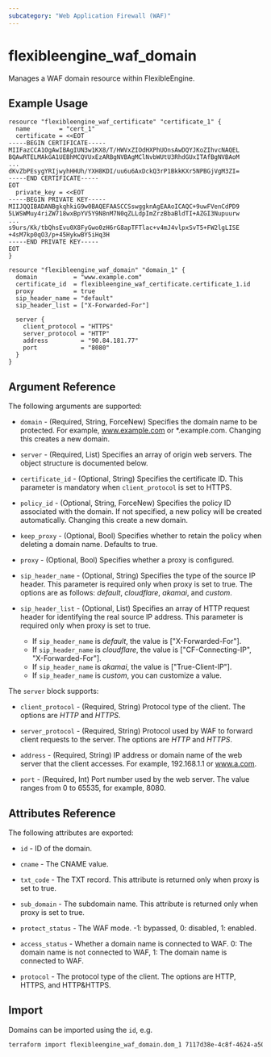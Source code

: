 ```yaml
---
subcategory: "Web Application Firewall (WAF)"
---
```


# flexibleengine_waf_domain

Manages a WAF domain resource within FlexibleEngine.

## Example Usage

```hcl
resource "flexibleengine_waf_certificate" "certificate_1" {
  name        = "cert_1"
  certificate = <<EOT
-----BEGIN CERTIFICATE-----
MIIFazCCA1OgAwIBAgIUN3w1KX8/T/HWVxZIOdHXPhUOnsAwDQYJKoZIhvcNAQEL
BQAwRTELMAkGA1UEBhMCQVUxEzARBgNVBAgMClNvbWUtU3RhdGUxITAfBgNVBAoM
...
dKvZbPEsygYRIjwyhHHUh/YXH8KDI/uu6u6AxDckQ3rP1BkkKXr5NPBGjVgM3ZI=
-----END CERTIFICATE-----
EOT
  private_key = <<EOT
-----BEGIN PRIVATE KEY-----
MIIJQQIBADANBgkqhkiG9w0BAQEFAASCCSswggknAgEAAoICAQC+9uwFVenCdPD9
5LWSWMuy4riZW718wxBpYV5Y9N8nM7N0qZLLdpImZrzBbaBldTI+AZGI3Nupuurw
...
s9urs/Kk/tbQhsEvu0X8FyGwo0zH6rG8apTFTlac+v4mJ4vlpxSvT5+FW2lgLISE
+4sM7kp0qO3/p+45HykwBY5iHq3H
-----END PRIVATE KEY-----
EOT
}

resource "flexibleengine_waf_domain" "domain_1" {
  domain          = "www.example.com"
  certificate_id  = flexibleengine_waf_certificate.certificate_1.id
  proxy           = true
  sip_header_name = "default"
  sip_header_list = ["X-Forwarded-For"]

  server {
    client_protocol = "HTTPS"
    server_protocol = "HTTP"
    address         = "90.84.181.77"
    port            = "8080"
  }
}
```

## Argument Reference

The following arguments are supported:

* `domain` - (Required, String, ForceNew) Specifies the domain name to be protected. For example, www.example.com or *.example.com.
  Changing this creates a new domain.

* `server` - (Required, List) Specifies an array of origin web servers. The object structure is documented below.

* `certificate_id` - (Optional, String) Specifies the certificate ID. This parameter is mandatory when `client_protocol` is set to HTTPS.

* `policy_id` - (Optional, String, ForceNew) Specifies the policy ID associated with the domain.
  If not specified, a new policy will be created automatically. Changing this create a new domain.

* `keep_proxy` - (Optional, Bool) Specifies whether to retain the policy when deleting a domain name. Defaults to true.

* `proxy` - (Optional, Bool) Specifies whether a proxy is configured.

* `sip_header_name` - (Optional, String) Specifies the type of the source IP header.
  This parameter is required only when proxy is set to true. The options are as follows:
  *default*, *cloudflare*, *akamai*, and *custom*.

* `sip_header_list` - (Optional, List) Specifies an array of HTTP request header for identifying the real source IP address.
  This parameter is required only when proxy is set to true.
  - If `sip_header_name` is *default*, the value is ["X-Forwarded-For"].
  - If `sip_header_name` is *cloudflare*, the value is ["CF-Connecting-IP", "X-Forwarded-For"].
  - If `sip_header_name` is *akamai*, the value is ["True-Client-IP"].
  - If `sip_header_name` is *custom*, you can customize a value.

The `server` block supports:

* `client_protocol` - (Required, String) Protocol type of the client. The options are *HTTP* and *HTTPS*.

* `server_protocol` - (Required, String) Protocol used by WAF to forward client requests to the server.
  The options are *HTTP* and *HTTPS*.

* `address` - (Required, String) IP address or domain name of the web server that the client accesses.
  For example, 192.168.1.1 or www.a.com.

* `port` - (Required, Int) Port number used by the web server. The value ranges from 0 to 65535, for example, 8080.

## Attributes Reference

The following attributes are exported:

* `id` -  ID of the domain.

* `cname` - The CNAME value.

* `txt_code` - The TXT record. This attribute is returned only when proxy is set to true.

* `sub_domain` - The subdomain name. This attribute is returned only when proxy is set to true.

* `protect_status` - The WAF mode. -1: bypassed, 0: disabled, 1: enabled.

* `access_status` - Whether a domain name is connected to WAF. 0: The domain name is not connected to WAF, 1: The domain name is connected to WAF.

* `protocol` - The protocol type of the client. The options are HTTP, HTTPS, and HTTP&HTTPS.

## Import

Domains can be imported using the `id`, e.g.

```sh
terraform import flexibleengine_waf_domain.dom_1 7117d38e-4c8f-4624-a505-bd96b97d024c
```

